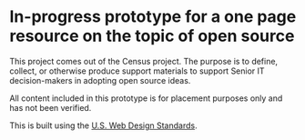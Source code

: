 # In-progress prototype for a one page resource on the topic of open source

This project comes out of the Census project. The purpose is to define, collect, or otherwise produce support materials to support Senior IT decision-makers in adopting open source ideas.

All content included in this prototype is for placement purposes only and has not been verified.

This is built using the [U.S. Web Design Standards](https://github.com/18F/web-design-standards).
